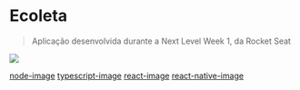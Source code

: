 
# Ecoleta
> Aplicação desenvolvida durante a Next Level Week 1, da Rocket Seat

![](./mobile/src/assets/logo.png)

[node-image]
[typescript-image]
[react-image]
[react-native-image]

<!-- Markdown link & img dfn's -->
[node-image]: https://img.shields.io/badge/node-v12.18-blue
[typescript-image]: https://img.shields.io/badge/typescript-v3.9-blue
[react-image]: https://img.shields.io/badge/react-v16.13-blue
[react-native-image]: https://img.shields.io/badge/react%20native-v0.62-blue
